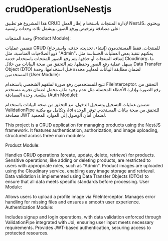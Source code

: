 # crudOperationUseNestjs
هذا المشروع هو تطبيق CRUD لإدارة المنتجات باستخدام إطار العمل NestJS، ويحتوي على مصادقة وترخيص ورفع الصور، ويشمل ثلاث وحدات رئيسية:

وحدة المنتجات (Product Module):

تتضمن عمليات CRUD (إنشاء، تحديث، حذف، واسترجاع) للمنتجات.
فقط المستخدمون ذوو الصلاحيات المناسبة، مثل "Admin"، يمكنهم تنفيذ بعض العمليات الحساسة مثل إضافة المنتجات أو حذفها.
يتم رفع الصور للمنتجات باستخدام خدمة Cloudinary، ما يسهل عملية رفع الصور وحفظها.
يتم التحقق من صحة البيانات من خلال Data Transfer Object (DTO) لضمان مطابقة البيانات لمعايير محددة قبل استخدامها.
وحدة المستخدمين (User Module):

تتيح للمستخدمين رفع صورة لملفهم الشخصي باستخدام FileInterceptor.
التحقق من رفع الصورة وإدارة الأخطاء المحتملة مثل عدم وجود ملف محمل لضمان تجربة مستخدم سلسة.
وحدة المصادقة (Auth Module):

تتضمن عمليات التسجيل وتسجيل الدخول، مع التحقق من صحة البيانات باستخدام ValidationPipe وتكامل مع مكتبة Joi للتحقق من صحة بيانات المستخدم.
توفر الوحدة مصادقة JWT لضمان أمان الوصول إلى الموارد المحمية.


This project is a CRUD application for managing products using the NestJS framework. It features authentication, authorization, and image uploading, structured across three main modules:

Product Module:

Handles CRUD operations (create, update, delete, retrieve) for products.
Sensitive operations, like adding or deleting products, are restricted to users with appropriate roles, such as "Admin".
Product images are uploaded using the Cloudinary service, enabling easy image storage and retrieval.
Data validation is implemented using Data Transfer Objects (DTOs) to ensure that all data meets specific standards before processing.
User Module:

Allows users to upload a profile image via FileInterceptor.
Manages error handling for missing files and ensures a smooth user experience.
Authentication Module:

Includes signup and login operations, with data validation enforced through ValidationPipe integrated with Joi, ensuring user input meets necessary requirements.
Provides JWT-based authentication, securing access to protected resources.
